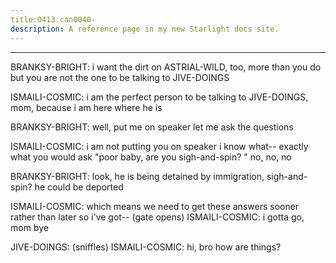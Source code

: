 ```yaml
---
title:0413.can0040-
description: A reference page in my new Starlight docs site.
---
```

----- 
BRANKSY-BRIGHT: i want the dirt on ASTRIAL-WILD, too, more than you do
 but you are not the 
one to be talking to JIVE-DOINGS
 
ISMAILI-COSMIC: i am the perfect person to be talking to JIVE-DOINGS, mom, because i am here 
where he is
 
BRANKSY-BRIGHT: well, put me on speaker
 let me ask the questions
 
ISMAILI-COSMIC: i am not putting you on speaker
 i know what-- exactly what you would 
ask
 "poor baby, are you sigh-and-spin? 
" no, no, no
 
BRANKSY-BRIGHT: look, he is being detained by immigration, sigh-and-spin? 
 he could be deported


ISMAILI-COSMIC: which means we need to get these answers sooner rather than later
 so 
i've got-- 
(gate opens) 
ISMAILI-COSMIC: i gotta go, mom
 bye
 
JIVE-DOINGS: (sniffles) 
ISMAILI-COSMIC: hi, bro
 how are things? 

